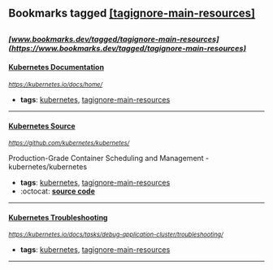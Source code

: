 ## Bookmarks tagged [[tagignore-main-resources]](https://www.bookmarks.dev/search?q=[tagignore-main-resources])

_<sup><sup>[www.bookmarks.dev/tagged/tagignore-main-resources](https://www.bookmarks.dev/tagged/tagignore-main-resources)</sup></sup>_
---
#### [Kubernetes Documentation](https://kubernetes.io/docs/home/)
_<sup>https://kubernetes.io/docs/home/</sup>_

* **tags**: [kubernetes](../tagged/kubernetes.md), [tagignore-main-resources](../tagged/tagignore-main-resources.md)
---
#### [Kubernetes Source](https://github.com/kubernetes/kubernetes/)
_<sup>https://github.com/kubernetes/kubernetes/</sup>_

Production-Grade Container Scheduling and Management - kubernetes/kubernetes
* **tags**: [kubernetes](../tagged/kubernetes.md), [tagignore-main-resources](../tagged/tagignore-main-resources.md)
* :octocat: **[source code](https://github.com/kubernetes/kubernetes/)**
---
#### [Kubernetes Troubleshooting](https://kubernetes.io/docs/tasks/debug-application-cluster/troubleshooting/)
_<sup>https://kubernetes.io/docs/tasks/debug-application-cluster/troubleshooting/</sup>_

* **tags**: [kubernetes](../tagged/kubernetes.md), [tagignore-main-resources](../tagged/tagignore-main-resources.md)
---
